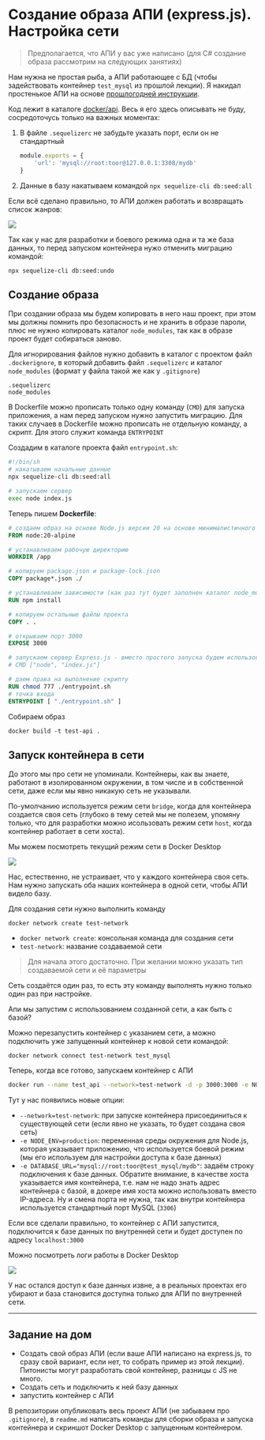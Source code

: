 # Создание образа АПИ (express.js). Настройка сети

>Предполагается, что АПИ у вас уже написано (для C# создание образа рассмотрим на следующих занятиях)

Нам нужна не простая рыба, а АПИ работающее с БД (чтобы задействовать контейнер `test_mysql` из прошлой лекции). Я накидал простенькое АПИ на основе [прошлогодней инструкции](https://github.com/kolei/PiRIS/blob/master/api/express01.md).

Код лежит в каталоге [docker/api](../docker/api/). Весь я его здесь описывать не буду, сосредоточусь только на важных моментах:

1. В файле `.sequelizerc` не забудьте указать порт, если он не стандартный

    ```js
    module.exports = {
        'url': 'mysql://root:toor@127.0.0.1:3308/mydb'
    }
    ```

1. Данные в базу накатываем командой `npx sequelize-cli db:seed:all`

Если всё сделано правильно, то АПИ должен работать и возвращать список жанров:

![](../img/docker04.png)

Так как у нас для разработки и боевого режима одна и та же база данных, то перед запуском контейнера нужо отменить миграцию командой:

```
npx sequelize-cli db:seed:undo
```

## Создание образа

При создании образа мы будем копировать в него наш проект, при этом мы должны помнить про безопасность и не хранить в образе пароли, плюс не нужно копировать каталог `node_modules`, так как в образе проект будет собираться заново.

Для игнорирования файлов нужно добавить в каталог с проектом файл `.dockerignore`, в который добавить файл `.sequelizerc` и каталог `node_modules` (формат у файла такой же как у `.gitignore`)

```
.sequelizerc
node_modules
```

В Dockerfile можно прописать только одну команду (`CMD`) для запуска приложения, а нам перед запуском нужно запустить миграцию. Для таких случаев в Dockerfile можно прописать не отдельную команду, а скрипт. Для этого служит команда `ENTRYPOINT`

Создадим в каталоге проекта файл `entrypoint.sh`:

```sh
#!/bin/sh
# накатываем начальные данные
npx sequelize-cli db:seed:all

# запускаем сервер
exec node index.js
```

Теперь пишем **Dockerfile**:

```Dockerfile
# создаем образ на основе Node.js версии 20 на основе минималистичного linux-образа alpine
FROM node:20-alpine

# устанавливаем рабочую директорию
WORKDIR /app

# копируем package.json и package-lock.json
COPY package*.json ./

# устанавливаем зависимости (как раз тут будет заполнен каталог node_modules)
RUN npm install

# копируем остальные файлы проекта
COPY . .

# открываем порт 3000
EXPOSE 3000

# запускаем сервер Express.js - вместо простого запуска будем использовать ENTRYPOINT
# CMD ["node", "index.js"]

# даем права на выполнение скрипту
RUN chmod 777 ./entrypoint.sh
# точка входа 
ENTRYPOINT [ "./entrypoint.sh" ]
```

Собираем образ

```
docker build -t test-api .
```

## Запуск контейнера в сети

До этого мы про сети не упоминали. Контейнеры, как вы знаете, работают в изолированном окружении, в том числе и в собственной сети, даже если мы явно никакую сеть не указывали.

По-умолчанию используется режим сети `bridge`, когда для контейнера создается своя сеть (глубоко в тему сетей мы не полезем, упомяну только, что для разработки можно исользовать режим сети `host`, когда контейнер работает в сети хоста).

Мы можем посмотреть текущий режим сети в Docker Desktop

![](../img/docker06.png)

Нас, естественно, не устраивает, что у каждого контейнера своя сеть. Нам нужно запускать оба наших контейнера в одной сети, чтобы АПИ видело базу.

Для создания сети нужно выполнить команду

```
docker network create test-network
```

* `docker network create`: консольная команда для создания сети
* `test-network`: название создаваемой сети

>Для начала этого достаточно. При желании можно указать тип создаваемой сети и её параметры

Сеть создаётся один раз, то есть эту команду выполнять нужно только один раз при настройке.

Апи мы запустим с использованием созданной сети, а как быть с базой?

Можно перезапустить контейнер с указанием сети, а можно подключить уже запущенный контейнер к новой сети командой:

```
docker network connect test-network test_mysql
```

Теперь, когда все готово, запускаем контейнер с АПИ

```sh
docker run --name test_api --network=test-network -d -p 3000:3000 -e NODE_ENV=production -e DATABASE_URL="mysql://root:toor@test_mysql/mydb" test-api
```

Тут у нас появились новые опции:

* `--network=test-network`: при запуске контейнера присоединиться к существующей сети (если явно не указать, то будет создана своя сеть)
* `-e NODE_ENV=production`: переменная среды окружения для Node.js, которая указывает приложению, что используется боевой режим (мы его используем для настройки доступа к базе данных)
* `-e DATABASE_URL="mysql://root:toor@test_mysql/mydb"`: задаём строку подключения к базе данных. Обратите внимание, в качестве хоста указывается имя контейнера, т.е. нам не надо знать адрес контейнера с базой, в докере имя хоста можно использовать вместо IP-адреса. Ну и смена порта не нужна, так как внутри контейнера используется стандартный порт MySQL (`3306`)

Если все сделали правильно, то контейнер с АПИ запустится, подключится к базе данных по внутренней сети и будет доступен по адресу `localhost:3000`

Можно посмотреть логи работы в Docker Desktop

![](../img/docker07.png)

У нас остался доступ к базе данных извне, а в реальных проектах его убирают и база становится доступна только для АПИ по внутренней сети.

---

## Задание на дом

* Создать свой образ АПИ (если ваше АПИ написано на express.js, то сразу свой вариант, если нет, то собрать пример из этой лекции). Питонисты могут разработать свой контейнер, разницы с JS не много.
* Создать сеть и подключить к ней базу данных
* запустить контейнер c АПИ

В репозитории опубликовать весь проект АПИ (не забываем про `.gitignore`), в `readme.md` написать команды для сборки образа и запуска контейнера и скриншот Docker Desktop с запущенным контейнером.